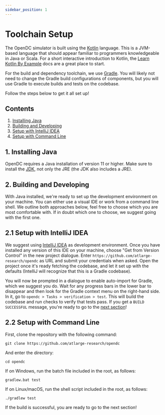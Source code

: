 ```yaml
---
sidebar_position: 1
---
```


# Toolchain Setup

The OpenDC simulator is built using the [Kotlin](https://kotlinlang.org/) language. This is a JVM-based language that
should appear familiar to programmers knowledgeable in Java or Scala. For a short interactive introduction to Kotlin,
the [Learn Kotlin By Example](https://play.kotlinlang.org/byExample/overview) docs are a great place to start.

For the build and dependency toolchain, we use [Gradle](https://gradle.org/). You will likely not need to change the
Gradle build configurations of components, but you will use Gradle to execute builds and tests on the codebase.

Follow the steps below to get it all set up!

## Contents

1. [Installing Java](#1-installing-java)
2. [Building and Developing](#2-building-and-developing)  
3. [Setup with IntelliJ IDEA](#21-setup-with-intellij-idea)
4. [Setup with Command Line](#22-setup-with-command-line)

## 1. Installing Java

OpenDC requires a Java installation of version 11 or higher. Make sure to install
the [JDK](https://www.oracle.com/technetwork/java/javase/downloads/index.html), not only the JRE (the JDK also includes
a JRE).

## 2. Building and Developing

With Java installed, we're ready to set up the development environment on your machine. You can either use a visual IDE
or work from a command line shell. We outline both approaches below, feel free to choose which you are most comfortable
with. If in doubt which one to choose, we suggest going with the first one.

## 2.1 Setup with IntelliJ IDEA

We suggest using [IntelliJ IDEA](https://www.jetbrains.com/idea/) as development environment. Once you have installed
any version of this IDE on your machine, choose "Get from Version Control" in the new project dialogue.
Enter `https://github.com/atlarge-research/opendc` as URL and submit your credentials when asked.
Open the project once it's ready fetching the codebase, and let it set up with the defaults (IntelliJ will recognize
that this is a Gradle codebase).

You will now be prompted in a dialogue to enable auto-import for Gradle, which we suggest you do. Wait for any progress
bars in the lower bar to disappear and then look for the Gradle context menu on the right-hand side. In it, go
to `opendc > Tasks > verification > test`. This will build the codebase and run checks to verify that tests
pass. If you get a `BUILD SUCCESSFUL` message, you're ready to go to the [next section](architecture)!

## 2.2 Setup with Command Line

First, clone the repository with the following command:

```shell script
git clone https://github.com/atlarge-research/opendc
```

And enter the directory:

```shell script
cd opendc
```

If on Windows, run the batch file included in the root, as follows:

```commandline
gradlew.bat test
```

If on Linux/macOS, run the shell script included in the root, as follows:

```shell script
./gradlew test
```

If the build is successful, you are ready to go to the next section!
